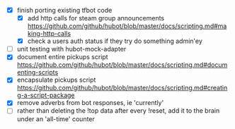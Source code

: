 - [x] finish porting existing tfbot code
  + [x] add http calls for steam group announcements https://github.com/github/hubot/blob/master/docs/scripting.md#making-http-calls
  + [x] check a users auth status if they try do something admin'ey
- [ ] unit testing with hubot-mock-adapter
- [x] document entire pickups script https://github.com/github/hubot/blob/master/docs/scripting.md#documenting-scripts
- [x] encapsulate pickups script https://github.com/github/hubot/blob/master/docs/scripting.md#creating-a-script-package
- [x] remove adverbs from bot responses, ie 'currently'
- [ ] rather than deleting the !top data after every !reset, add it to the brain under an 'all-time' counter
